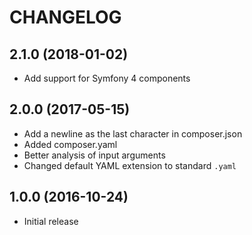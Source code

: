 CHANGELOG
=========

2.1.0 (2018-01-02)
------------------

 * Add support for Symfony 4 components

2.0.0 (2017-05-15)
------------------

 * Add a newline as the last character in composer.json
 * Added composer.yaml
 * Better analysis of input arguments
 * Changed default YAML extension to standard `.yaml`

1.0.0 (2016-10-24)
------------------

 * Initial release
